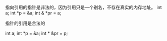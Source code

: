 指向引用的指针是非法的，因为引用只是一个别名，不存在真实的内存地址。
int a;
int *p = &a;
int & *pr = a;

指针的引用是合法的

int a;
int *p = &a;
int * &pr = p;





